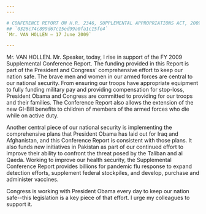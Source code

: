 ```yaml
---
---

# CONFERENCE REPORT ON H.R. 2346, SUPPLEMENTAL APPROPRIATIONS ACT, 2009
## `0326c74c899d67c15ed99a0fa1c15fe4`
`Mr. VAN HOLLEN — 17 June 2009`

---
```



Mr. VAN HOLLEN. Mr. Speaker, today, I rise in support of the FY 2009 
Supplemental Conference Report. The funding provided in this Report is 
part of the President and Congress' comprehensive effort to keep our 
nation safe. The brave men and women in our armed forces are central to 
our national security. From ensuring our troops have appropriate 
equipment to fully funding military pay and providing compensation for 
stop-loss, President Obama and Congress are committed to providing for 
our troops and their families. The Conference Report also allows the 
extension of the new GI-Bill benefits to children of members of the 
armed forces who die while on active duty.

Another central piece of our national security is implementing the 
comprehensive plans that President Obama has laid out for Iraq and 
Afghanistan, and this Conference Report is consistent with those plans. 
It also funds new initiatives in Pakistan as part of our continued 
effort to improve their ability to confront the threat posed by the 
Taliban and al Qaeda. Working to improve our health security, the 
Supplemental Conference Report provides billions for pandemic flu 
response to expand detection efforts, supplement federal stockpiles, 
and develop, purchase and administer vaccines.

Congress is working with President Obama every day to keep our nation 
safe--this legislation is a key piece of that effort. I urge my 
colleagues to support it.
